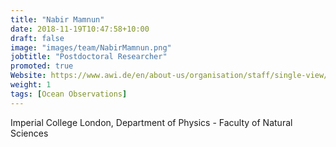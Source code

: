 ```yaml
---
title: "Nabir Mamnun"
date: 2018-11-19T10:47:58+10:00
draft: false
image: "images/team/NabirMamnun.png"
jobtitle: "Postdoctoral Researcher"
promoted: true
Website: https://www.awi.de/en/about-us/organisation/staff/single-view/nabir-mamnun.html
weight: 1
tags: [Ocean Observations]
---
```



Imperial College London, Department of Physics - Faculty of Natural Sciences
